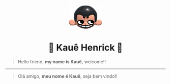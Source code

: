 <div align="center">
  <img height="75px" src="khicon.png" alt="logo">
  <h1 align="center">👾 Kauê Henrick 🫣</h1>
  
</div>
<!--<br>
<p align="center">
 <img src="https://skillicons.dev/icons?i=html,css,javascript,nodejs,react,vuejs,tailwind"/>
</p>-->

> Hello friend, **my name is Kauê**, welcome!!

---

> Olá amigo, **meu nome é Kauê**, seja bem vindo!!
